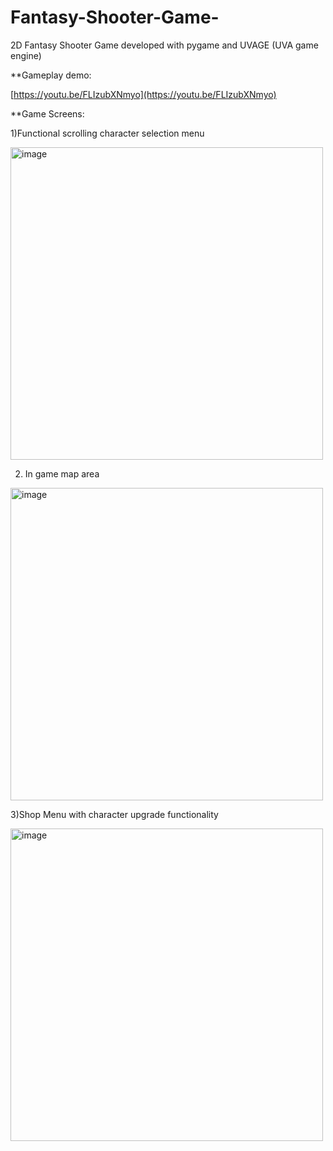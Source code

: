 # Fantasy-Shooter-Game-
2D Fantasy Shooter Game developed with pygame and UVAGE (UVA game engine)

**Gameplay demo:

[https://youtu.be/FLIzubXNmyo](https://youtu.be/FLIzubXNmyo)

**Game Screens:

1)Functional scrolling character selection menu 

<img width="500" alt="image" src="https://github.com/phongo1/Fantasy-Shooter-Game-/assets/121993449/a31d40df-8335-4ecd-97c7-5aa36ef79b9a">

2) In game map area

<img width="500" alt="image" src="https://github.com/phongo1/Fantasy-Shooter-Game-/assets/121993449/f2068385-5cb0-4735-a105-8fa11f4f8790">


3)Shop Menu with character upgrade functionality

<img width="500" alt="image" src="https://github.com/phongo1/Fantasy-Shooter-Game-/assets/121993449/e6cdeb22-0776-42b1-b264-7975f18409de">



